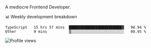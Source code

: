 A mediocre Frontend Developer.

📊 Weekly development breakdown
<!--START_SECTION:waka-->

```text
TypeScript   15 hrs 57 mins  ████████████████████████▓   98.94 %
Other        9 mins          ▒░░░░░░░░░░░░░░░░░░░░░░░░   00.95 %
```

<!--END_SECTION:waka-->

<img src="https://gpvc.arturio.dev/iqbalfasri" alt="Profile views"/>

